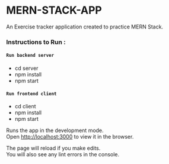 # MERN-STACK-APP
An Exercise tracker application created to practice MERN Stack.

### Instructions to Run :

#### `Run backend server`

* cd server
* npm install
* npm start

#### `Run frontend client`

* cd client
* npm install
* npm start

Runs the app in the development mode.<br />
Open [http://localhost:3000](http://localhost:3000) to view it in the browser.

The page will reload if you make edits.<br />
You will also see any lint errors in the console.
